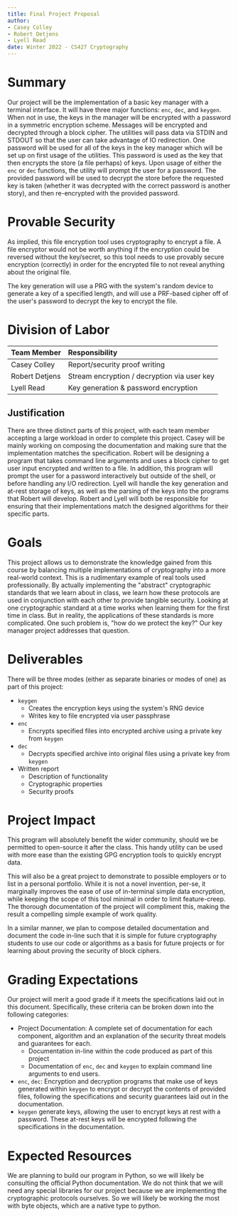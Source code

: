 ```yaml
---
title: Final Project Proposal
author:
- Casey Colley
- Robert Detjens
- Lyell Read
date: Winter 2022 - CS427 Cryptography
---
```


# Summary

Our project will be the implementation of a basic key manager with a terminal interface. It will have three major
functions: `enc`, `dec`, and `keygen`. When not in use, the keys in the manager will be encrypted with a password in a
symmetric encryption scheme. Messages will be encrypted and decrypted through a block cipher. The utilities will pass
data via STDIN and STDOUT so that the user can take advantage of IO redirection. One password will be used for all of
the keys in the key manager which will be set up on first usage of the utilities. This password is used as the key that
then encrypts the store (a file perhaps) of keys. Upon usage of either the `enc` or `dec` functions, the utility will
prompt the user for a password. The provided password will be used to decrypt the store before the requested key is
taken (whether it was decrypted with the correct password is another story), and then re-encrypted with the provided
password.

# Provable Security

As implied, this file encryption tool uses cryptography to encrypt a file. A file encryptor would not be worth anything
if the encryption could be reversed without the key/secret, so this tool needs to use provably secure encryption
(correctly) in order for the encrypted file to not reveal anything about the original file.

The key generation will use a PRG with the system's random device to generate a key of a specified length, and will use
a PRF-based cipher off of the user's password to decrypt the key to encrypt the file.

# Division of Labor

| Team Member    | Responsibility                              |
|:---------------|:--------------------------------------------|
| Casey Colley   | Report/security proof writing               |
| Robert Detjens | Stream encryption / decryption via user key |
| Lyell Read     | Key generation & password encryption        |

## Justification

There are three distinct parts of this project, with each team member accepting a large workload in order to complete
this project. Casey will be mainly working on composing the documentation and making sure that the implementation
matches the specification. Robert will be designing a program that takes command line arguments and uses a block cipher
to get user input encrypted and written to a file. In addition, this program will prompt the user for a password
interactively but outside of the shell, or before handling any I/O redirection. Lyell will handle the key generation and
at-rest storage of keys, as well as the parsing of the keys into the programs that Robert will develop. Robert and Lyell
will both be responsible for ensuring that their implementations match the designed algorithms for their specific parts.

# Goals

This project allows us to demonstrate the knowledge gained from this course by balancing multiple implementations of
cryptography into a more real-world context. This is a rudimentary example of real tools used professionally. By
actually implementing the "abstract" cryptographic standards that we learn about in class, we learn how these protocols
are used in conjunction with each other to provide tangible security. Looking at one cryptographic standard at a time
works when learning them for the first time in class. But in reality, the applications of these standards is more
complicated. One such problem is, "how do we protect the key?" Our key manager project addresses that question.

# Deliverables

There will be three modes (either as separate binaries or modes of one) as part of this project:

- `keygen`
  - Creates the encryption keys using the system's RNG device
  - Writes key to file encrypted via user passphrase
- `enc`
  - Encrypts specified files into encrypted archive using a private key from `keygen`
- `dec`
  - Decrypts specified archive into original files using a private key from `keygen`
- Written report
    - Description of functionality
    - Cryptographic properties
    - Security proofs

# Project Impact

This program will absolutely benefit the wider community, should we be permitted to open-source it after the class. This
handy utility can be used with more ease than the existing GPG encryption tools to quickly encrypt data.

This will also be a great project to demonstrate to possible employers or to list in a personal portfolio. While it is not a novel invention, per-se, it marginally improves the ease of use of in-terminal simple data encryption, while keeping the scope of this tool minimal in order to limit feature-creep. The thorough documentation of the project will compliment this, making the result a compelling simple example of work quality. 

In a similar manner, we plan to compose detailed documentation and document the code in-line such that it is simple for future cryptography students to use our code or algorithms as a basis for future projects or for learning about proving the security of block ciphers.

# Grading Expectations

Our project will merit a good grade if it meets the specifications laid out in this document. Specifically, these criteria can be broken down into the following categories:

- Project Documentation: A complete set of documentation for each component, algorithm and an explanation of the security threat models and guarantees for each. 
  - Documentation in-line within the code produced as part of this project
  - Documentation of `enc`, `dec` and `keygen` to explain command line arguments to end users.
- `enc`, `dec`: Encryption and decryption programs that make use of keys generated within `keygen` to encrypt or decrypt the contents of provided files, following the specifications and security guarantees laid out in the documentation.
- `keygen` generate keys, allowing the user to encrypt keys at rest with a password. These at-rest keys will be encrypted following the specifications in the documentation.

# Expected Resources

We are planning to build our program in Python, so we will likely be consulting the official Python documentation. We do
not think that we will need any special libraries for our project because we are implementing the cryptographic
protocols ourselves. So we will likely be working the most with byte objects, which are a native type to python.
